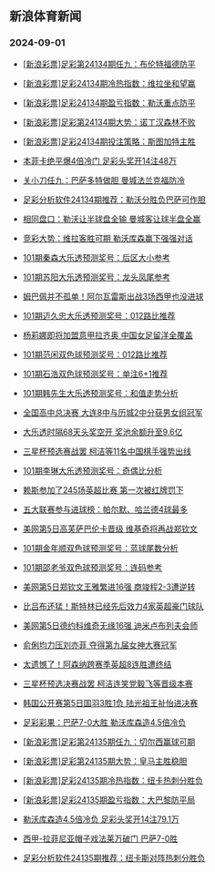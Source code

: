 ## 新浪体育新闻 
### 2024-09-01

+ [[新浪彩票]足彩第24134期任九：布伦特福德防平](https://sports.sina.com.cn/l/2024-08-31/doc-incmntap9678940.shtml)

+ [[新浪彩票]足彩24134期冷热指数：维拉坐和望赢](https://sports.sina.com.cn/l/2024-08-31/doc-incmntau6131159.shtml)

+ [[新浪彩票]足彩24134期盈亏指数：勒沃重点防平](https://sports.sina.com.cn/l/2024-08-31/doc-incmntau6134019.shtml)

+ [[新浪彩票]足彩第24134期大势：诺丁汉森林不败](https://sports.sina.com.cn/l/2024-08-31/doc-incmntau6132906.shtml)

+ [[新浪彩票]足彩24134期投注策略：斯图加特主胜](https://sports.sina.com.cn/l/2024-08-31/doc-incmntan2903068.shtml)

+ [本菲卡绝平爆4倍冷门 足彩头奖开14注48万](https://sports.sina.com.cn/l/2024-08-31/doc-incmntan2898365.shtml)

+ [关小刀任九：巴萨多特做胆 曼城法兰克福防冷](https://sports.sina.com.cn/l/2024-08-31/doc-incmpqhn2634185.shtml)

+ [足彩分析软件24134期推荐：勒沃分胜负巴萨可作胆](https://sports.sina.com.cn/l/2024-08-31/doc-incmntaw2885151.shtml)

+ [相同盘口：勒沃让半球盘全输 曼城客让球半盘全赢](https://sports.sina.com.cn/l/2024-08-31/doc-incmmmin3289424.shtml)

+ [竞彩大势：维拉客胜可期 勒沃库森赢下强强对话](https://sports.sina.com.cn/l/2024-08-31/doc-incmntaw2886399.shtml)

+ [101期秦森大乐透预测奖号：后区大小参考](https://sports.sina.com.cn/l/2024-08-31/doc-incmmmie0142683.shtml)

+ [101期苏阳大乐透预测奖号：龙头凤尾参考](https://sports.sina.com.cn/l/2024-08-31/doc-incmmezh0271722.shtml)

+ [姆巴佩并不孤单！阿尔瓦雷斯出战3场西甲也没进球](https://sports.sina.com.cn/g/laliga/2024-08-30/doc-incmnaev9930022.shtml)

+ [101期迈久忠大乐透预测奖号：012路比推荐](https://sports.sina.com.cn/l/2024-08-31/doc-incmmezh0269193.shtml)

+ [杨莉娜即将加盟意甲拉齐奥 中国女足留洋全覆盖](https://sports.sina.com.cn/china/2024-08-31/doc-incmpqhk5846997.shtml)

+ [101期范闲双色球预测奖号：012路比推荐](https://sports.sina.com.cn/l/2024-08-31/doc-incmmmie0153262.shtml)

+ [101期石浩双色球预测奖号：单注6+1推荐](https://sports.sina.com.cn/l/2024-08-31/doc-incmmmik6505927.shtml)

+ [101期韩先生大乐透预测奖号：和值走势分析](https://sports.sina.com.cn/l/2024-08-31/doc-incmmmie0143167.shtml)

+ [全国高中总决赛 大连8中与历城2中分获男女组冠军](https://sports.sina.com.cn/china/2024-08-31/doc-incmpqhc9291151.shtml)

+ [大乐透时隔68天头奖空开 奖池余额升至9.6亿](https://sports.sina.com.cn/l/2024-08-31/doc-incmqfcu2216668.shtml)

+ [三星杯预选赛战罢 柯洁等11名中国棋手强势出线](https://sports.sina.com.cn/go/2024-08-31/doc-incmpuqh5844153.shtml)

+ [101期李琳大乐透预测奖号：奇偶比分析](https://sports.sina.com.cn/l/2024-08-31/doc-incmmezn6624655.shtml)

+ [赖斯参加了245场英超比赛 第一次被红牌罚下](https://sports.sina.com.cn/g/pl/2024-08-31/doc-incmpyvw2333504.shtml)

+ [五大联赛参与进球榜：帕尔默、哈兰德4球最多](https://sports.sina.com.cn/g/2024-08-31/doc-incmnhnt9841294.shtml)

+ [美网第5日高芙萨巴伦卡晋级 维基奇将再战郑钦文](https://sports.sina.com.cn/tennis/wta/2024-08-31/doc-incmpiye2616738.shtml)

+ [101期金年顺双色球预测奖号：蓝球尾数分析](https://sports.sina.com.cn/l/2024-08-31/doc-incmmmia3374346.shtml)

+ [101期邵老爷双色球预测奖号：连码参考](https://sports.sina.com.cn/l/2024-08-31/doc-incmmmia3373064.shtml)

+ [美网第5日郑钦文王雅繁进16强 商竣程2-3遭逆转](https://sports.sina.com.cn/tennis/china/2024-08-31/doc-incmpcss2758984.shtml)

+ [比吕布还猛！斯特林已经先后效力4家英超豪门球队](https://sports.sina.com.cn/g/pl/2024-08-31/doc-incmpyvw2326709.shtml)

+ [美网第5日德约科维奇无缘16强 迪米卢布列夫会师](https://sports.sina.com.cn/tennis/atp/2024-08-31/doc-incmpiyq2710320.shtml)

+ [俞俐均力压刘亦菲 夺得第九届女神大赛冠军](https://sports.sina.com.cn/go/2024-08-31/doc-incmpuqh5814478.shtml)

+ [太遗憾了！阿森纳跨赛季英超8连胜遭终结](https://sports.sina.com.cn/g/pl/2024-08-31/doc-incmqfee2427709.shtml)

+ [三星杯预选决赛战罢 柯洁连笑党毅飞等晋级本赛](https://sports.sina.com.cn/go/2024-08-31/doc-incmpqha2529829.shtml)

+ [韩国公开赛第5日国羽3胜1负 陆光祖王祉怡进决赛](https://sports.sina.com.cn/others/badmin/2024-08-31/doc-incmpqha2514443.shtml)

+ [足彩彩果：巴萨7-0大胜 勒沃库森造4.5倍冷负](https://sports.sina.com.cn/l/2024-09-01/doc-incmraix9257722.shtml)

+ [[新浪彩票]足彩第24135期任九：切尔西赢球可期](https://sports.sina.com.cn/l/2024-09-01/doc-incmrais5369855.shtml)

+ [[新浪彩票]足彩第24135期大势：皇马主胜稳胆](https://sports.sina.com.cn/l/2024-09-01/doc-incmrais5369618.shtml)

+ [[新浪彩票]足彩24135期冷热指数：纽卡热刺分胜负](https://sports.sina.com.cn/l/2024-09-01/doc-incmraiw2483529.shtml)

+ [[新浪彩票]足彩24135期盈亏指数：大巴黎防平局](https://sports.sina.com.cn/l/2024-09-01/doc-incmraiu2125258.shtml)

+ [勒沃库森造4.5倍冷负 足彩头奖开14注79.1万](https://sports.sina.com.cn/l/2024-09-01/doc-incmraix9257722.shtml)

+ [西甲-拉菲尼亚帽子戏法莱万破门 巴萨7-0胜](https://sports.sina.com.cn/g/laliga/2024-09-01/doc-incmrais5377554.shtml)

+ [足彩分析软件24135期推荐：纽卡斯对阵热刺分胜负](https://sports.sina.com.cn/l/2024-09-01/doc-incmraix9261161.shtml)


